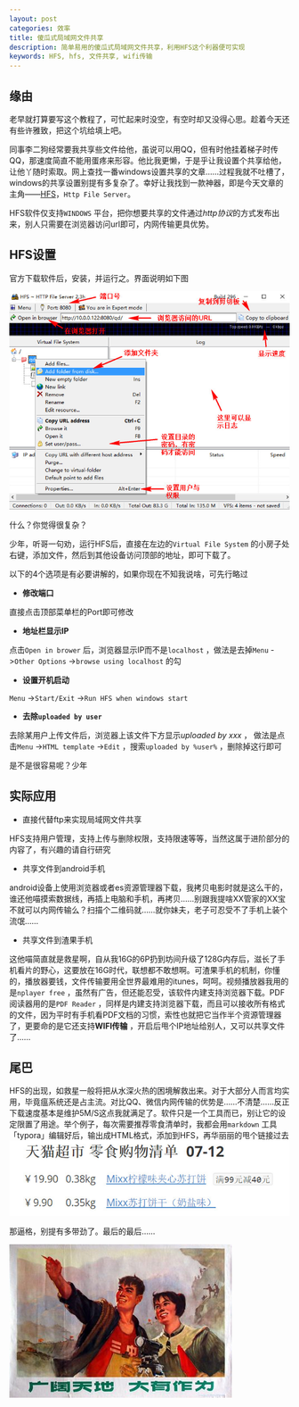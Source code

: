 ```yaml
---
layout: post
categories: 效率
title: 傻瓜式局域网文件共享
description: 简单易用的傻瓜式局域网文件共享，利用HFS这个利器便可实现
keywords: HFS, hfs, 文件共享, wifi传输
---
```



## **缘由**

老早就打算要写这个教程了，可忙起来时没空，有空时却又没得心思。趁着今天还有些许雅致，把这个坑给填上吧。

同事李二狗经常要我共享些文件给他，虽说可以用QQ，但有时他挂着梯子时传QQ，那速度简直不能用蛋疼来形容。他比我更懒，于是乎让我设置个共享给他，让他丫随时索取。网上查找一番windows设置共享的文章……过程我就不吐槽了，windows的共享设置别提有多复杂了。幸好让我找到一款神器，即是今天文章的主角——[HFS](http://www.rejetto.com/hfs/)，`Http File Server`。

HFS软件仅支持`WINDOWS` 平台，把你想要共享的文件通过*http协议*的方式发布出来，别人只需要在浏览器访问url即可，内网传输更具优势。

<!-- more -->

## **HFS设置**

官方下载软件后，安装，并运行之。界面说明如下图

<img src="/res/img/in_posts/2016-07-21_01.jpg">

什么？你觉得很复杂？

少年，听哥一句劝，运行HFS后，直接在左边的`Virtual File System` 的小房子处右键，添加文件，然后到其他设备访问顶部的地址，即可下载了。

以下的4个选项是有必要讲解的，如果你现在不知我说啥，可先行略过

- **修改端口**

直接点击顶部菜单栏的Port即可修改

- **地址栏显示IP**

点击`Open in brower` 后，浏览器显示IP而不是`localhost` ，做法是去掉`Menu` ->`Other Options` ->`browse using localhost` 的勾

- **设置开机启动**

`Menu` ->`Start/Exit` ->`Run HFS when windows start` 

- **去除`uploaded by user`**

去除某用户上传文件后，浏览器上该文件下方显示*uploaded by xxx* ， 做法是点击`Menu` ->`HTML template` ->`Edit` ，搜索`uploaded by %user%` ，删除掉这行即可

是不是很容易呢？少年

## **实际应用**

- 直接代替ftp来实现局域网文件共享

HFS支持用户管理，支持上传与删除权限，支持限速等等，当然这属于进阶部分的内容了，有兴趣的请自行研究

- 共享文件到android手机  

android设备上使用浏览器或者es资源管理器下载，我拷贝电影时就是这么干的，谁还他喵摸索数据线，再插上电脑和手机，再拷贝……别跟我提啥XX管家的XX宝不就可以内网传输么？扫描个二维码就……就你妹夫，老子可忍受不了手机上装个流氓……

- 共享文件到渣果手机 

这他喵简直就是救星啊，自从我16G的6P扔到坊间升级了128G内存后，滋长了手机看片的野心，这要放在16G时代，联想都不敢想啊。可渣果手机的机制，你懂的，播放器要钱，文件传输要用全世界最难用的itunes，呵呵。视频播放器我用的是`nplayer free` ，虽然有广告，但还能忍受，该软件内建支持浏览器下载。PDF阅读器用的是`PDF Reader` ，同样是内建支持浏览器下载，而且可以接收所有格式的文件，因为平时有手机看PDF文档的习惯，索性也就把它当作半个资源管理器了，更要命的是它还支持**WIFI传输** ，开启后甩个IP地址给别人，又可以共享文件了……

## **尾巴**

HFS的出现，如救星一般将把从水深火热的困境解救出来。对于大部分人而言均实用，毕竟瘟系统还是占主流。对比QQ、微信内网传输的优势是……不清楚……反正下载速度基本是维护5M/S这点我就满足了。软件只是一个工具而已，别让它的设定限置了用途。举个例子，每次需要推荐零食清单时，我都会用`markdown` 工具「typora」编辑好后，输出成HTML格式，添加到HFS，再华丽丽的甩个链接过去
<img src="/res/img/in_posts/2016-07-21_02.jpg">

那逼格，别提有多带劲了。最后的最后……

<img src="/res/img/in_posts/2016-07-21_03.jpg">
